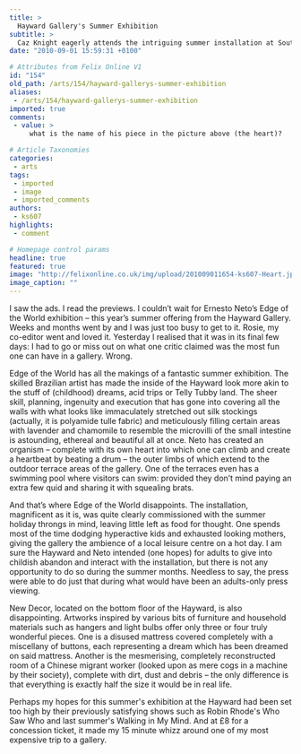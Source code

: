```yaml
---
title: >
  Hayward Gallery's Summer Exhibition
subtitle: >
  Caz Knight eagerly attends the intriguing summer installation at South Bank's Hayward Gallery, but is left disappointed
date: "2010-09-01 15:59:31 +0100"

# Attributes from Felix Online V1
id: "154"
old_path: /arts/154/hayward-gallerys-summer-exhibition
aliases:
 - /arts/154/hayward-gallerys-summer-exhibition
imported: true
comments:
 - value: >
     what is the name of his piece in the picture above (the heart)?

# Article Taxonomies
categories:
 - arts
tags:
 - imported
 - image
 - imported_comments
authors:
 - ks607
highlights:
 - comment

# Homepage control params
headline: true
featured: true
image: "http://felixonline.co.uk/img/upload/201009011654-ks607-Heart.jpg"
image_caption: ""
---
```


I saw the ads. I read the previews. I couldn’t wait for Ernesto Neto’s Edge of the World exhibition – this year’s summer offering from the Hayward Gallery. Weeks and months went by and I was just too busy to get to it. Rosie, my co-editor went and loved it. Yesterday I realised that it was in its final few days: I had to go or miss out on what one critic claimed was the most fun one can have in a gallery. Wrong.

Edge of the World has all the makings of a fantastic summer exhibition. The skilled Brazilian artist has made the inside of the Hayward look more akin to the stuff of (childhood) dreams, acid trips or Telly Tubby land. The sheer skill, planning, ingenuity and execution that has gone into covering all the walls with what looks like immaculately stretched out silk stockings (actually, it is polyamide tulle fabric) and meticulously filling certain areas with lavender and chamomile to resemble the microvilli of the small intestine is astounding, ethereal and beautiful all at once. Neto has created an organism – complete with its own heart into which one can climb and create a heartbeat by beating a drum – the outer limbs of which extend to the outdoor terrace areas of the gallery. One of the terraces even has a swimming pool where visitors can swim: provided they don’t mind paying an extra few quid and sharing it with squealing brats.

And that’s where Edge of the World disappoints. The installation, magnificent as it is, was quite clearly commissioned with the summer holiday throngs in mind, leaving little left as food for thought. One spends most of the time dodging hyperactive kids and exhausted looking mothers, giving the gallery the ambience of a local leisure centre on a hot day. I am sure the Hayward and Neto intended (one hopes) for adults to give into childish abandon and interact with the installation, but there is not any opportunity to do so during the summer months. Needless to say, the press were able to do just that during what would have been an adults-only press viewing.

New Decor, located on the bottom floor of the Hayward, is also disappointing. Artworks inspired by various bits of furniture and household materials such as hangers and light bulbs offer only three or four truly wonderful pieces. One is a disused mattress covered completely with a miscellany of buttons, each representing a dream which has been dreamed on said mattress. Another is the mesmerising, completely reconstructed room of a Chinese migrant worker (looked upon as mere cogs in a machine by their society), complete with dirt, dust and debris – the only difference is that everything is exactly half the size it would be in real life.

Perhaps my hopes for this summer's exhibition at the Hayward had been set too high by their previously satisfying shows such as Robin Rhode's Who Saw Who and last summer's Walking in My Mind. And at £8 for a concession ticket, it made my 15 minute whizz around one of my most expensive trip to a gallery.
